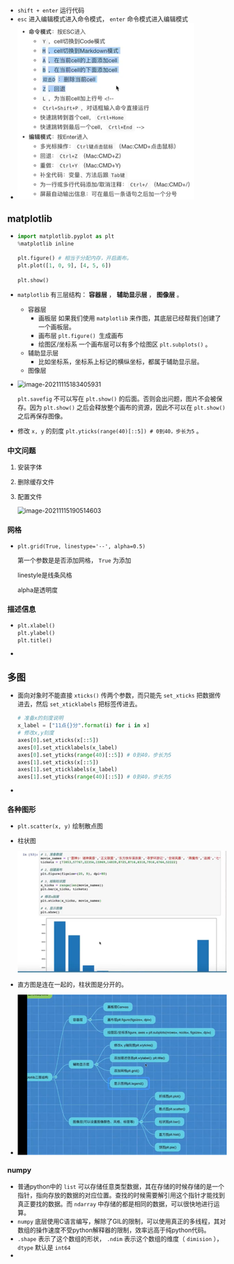 + `shift + enter` 运行代码
+ `esc` 进入编辑模式进入命令模式， `enter` 命令模式进入编辑模式
+ ![image-20211115160931010](https://raw.githubusercontent.com/smallzhong/new_new_picgo_picbed/main/image-20211115160931010.png)

## matplotlib

+ ```python
  import matplotlib.pyplot as plt
  %matplotlib inline
  
  plt.figure() # 相当于分配内存，开启画布。
  plt.plot([1, 0, 9], [4, 5, 6])
  
  plt.show()
  ```

+ `matplotlib` 有三层结构： **容器层** ， **辅助显示层** ， **图像层** 。

  + 容器层
    + 画板层 如果我们使用 `matplotlib` 来作图，其底层已经帮我们创建了一个画板层。
    + 画布层 `plt.figure() `生成画布
    + 绘图区/坐标系 一个画布层可以有多个绘图区 `plt.subplots()` 。
  + 辅助显示层
    + 比如坐标系，坐标系上标记的横纵坐标，都属于辅助显示层。
  + 图像层

+ ![image-20211115183405931](https://raw.githubusercontent.com/smallzhong/new_new_picgo_picbed/main/image-20211115183405931.png)

  `plt.savefig` 不可以写在 `plt.show()` 的后面。否则会出问题，图片不会被保存。因为 `plt.show()` 之后会释放整个画布的资源，因此不可以在 `plt.show()` 之后再保存图像。

+ 修改 `x, y` 的刻度  `plt.yticks(range(40)[::5]) # 0到40，步长为5` 。

### 中文问题

1. 安装字体

2. 删除缓存文件

3. 配置文件

   ![image-20211115190514603](https://raw.githubusercontent.com/smallzhong/new_new_picgo_picbed/main/image-20211115190514603.png)

### 网格

+ `plt.grid(True, linestype='--', alpha=0.5)`

  第一个参数是是否添加网格， `True` 为添加

  linestyle是线条风格

  alpha是透明度

### 描述信息

+ ```python
  plt.xlabel()
  plt.ylabel()
  plt.title()
  ```

+ 

## 多图

+ 面向对象时不能直接 `xticks()` 传两个参数，而只能先 `set_xticks` 把数据传进去，然后 `set_xticklabels` 把标签传进去。

  ```python
  # 准备x的刻度说明
  x_label = ["11点{}分".format(i) for i in x]
  # 修改x,y刻度
  axes[0].set_xticks(x[::5])
  axes[0].set_xticklabels(x_label)
  axes[0].set_yticks(range(40)[::5]) # 0到40，步长为5
  axes[1].set_xticks(x[::5])
  axes[1].set_xticklabels(x_label)
  axes[1].set_yticks(range(40)[::5]) # 0到40，步长为5
  ```

+ 

### 各种图形

+ `plt.scatter(x, y)` 绘制散点图

+ 柱状图

  ![image-20211115202247869](https://raw.githubusercontent.com/smallzhong/new_new_picgo_picbed/main/image-20211115202247869.png)

+ 直方图是连在一起的，柱状图是分开的。

+ ![image-20211115213633992](https://raw.githubusercontent.com/smallzhong/new_new_picgo_picbed/main/image-20211115213633992.png)


### numpy

+ 普通python中的 `list` 可以存储任意类型数据，其在存储的时候存储的是一个指针，指向存放的数据的对应位置。查找的时候需要解引用这个指针才能找到真正要找的数据。而 `ndarray` 中存储的都是相同的数据，可以很快地进行运算。
+ `numpy` 底层使用C语言编写，解除了GIL的限制，可以使用真正的多线程，其对数组的操作速度不受python解释器的限制，效率远高于纯python代码。
+ `.shape` 表示了这个数组的形状， `.ndim` 表示这个数组的维度（ `dimision` ）， `dtype` 默认是 `int64`
+ 